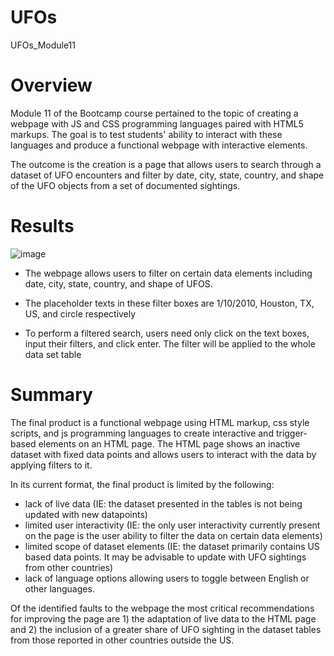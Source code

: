 # UFOs
UFOs_Module11

# Overview 

Module 11 of the Bootcamp course pertained to the topic of creating a webpage with JS and CSS programming languages paired with HTML5 markups. The goal is to test students' ability to interact with these languages and produce a functional webpage with interactive elements. 

The outcome is the creation is a page that allows users to search through a dataset of UFO encounters and filter by date, city, state, country, and shape of the UFO objects from a set of documented sightings. 

# Results 

![image](https://user-images.githubusercontent.com/95975772/160973543-5ea1b56c-6cb4-4472-a13e-2fd5192e4d14.png)

* The webpage allows users to filter on certain data elements including date, city, state, country, and shape of UFOS. 

* The placeholder texts in these filter boxes are 1/10/2010, Houston, TX, US, and circle respectively

* To perform a filtered search, users need only click on the text boxes, input their filters, and click enter. The filter will be applied to the whole data set table

# Summary 

The final product is a functional webpage using HTML markup, css style scripts, and js programming languages to create interactive and trigger-based elements on an HTML page. The HTML page shows an inactive dataset with fixed data points and allows users to interact with the data by applying filters to it. 

In its current format, the final product is limited by the following: 

* lack of live data (IE: the dataset presented in the tables is not being updated with new datapoints) 
* limited user interactivity (IE: the only user interactivity currently present on the page is the user ability to filter the data on certain data elements) 
* limited scope of dataset elements (IE: the dataset primarily contains US based data points. It may be advisable to update with UFO sightings from other countries)
* lack of language options allowing users to toggle between English or other languages.

Of the identified faults to the webpage the most critical recommendations for improving the page are 1) the adaptation of live data to the HTML page and 2) the inclusion of a greater share of UFO sighting in the dataset tables from those reported in other countries outside the US.
